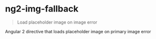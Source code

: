 # ng2-img-fallback

> Load placeholder image on image error

Angular 2 directive that loads placeholder image on primary image error